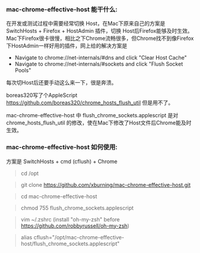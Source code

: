 ### mac-chrome-effective-host 能干什么:
在开发或测试过程中需要经常切换 Host，在Mac下原来自己的方案是 SwitchHosts + Firefox + HostAdmin 插件，切换 Host后Firefox能够及时生效。Mac下Firefox很卡很慢，相比之下Chrome流畅很多，但Chrome找不到像Firefox下HostAdmin一样好用的插件，网上给的解决方案是 

- Navigate to chrome://net-internals/#dns and click "Clear Host Cache" 
- Navigate to chrome://net-internals/#sockets and click "Flush Socket Pools"

每次切Host后还要手动这么来一下，很是奔溃。

boreas320写了个AppleScript https://github.com/boreas320/chrome_hosts_flush_util 但是用不了。

mac-chrome-effective-host 中 flush_chrome_sockets.applescript 是对 chrome_hosts_flush_util 的修改，使在Mac下修改了Host文件后Chrome能及时生效。

### mac-chrome-effective-host 如何使用:
方案是 SwitchHosts + cmd (cflush) + Chrome
> cd /opt 

> git clone https://github.com/xburning/mac-chrome-effective-host.git 

> cd mac-chrome-effective-host 

> chmod 755 flush_chrome_sockets.applescript 

> vim ~/.zshrc (install "oh-my-zsh" before https://github.com/robbyrussell/oh-my-zsh) 

> alias cflush="/opt/mac-chrome-effective-host/flush_chrome_sockets.applescript" 

